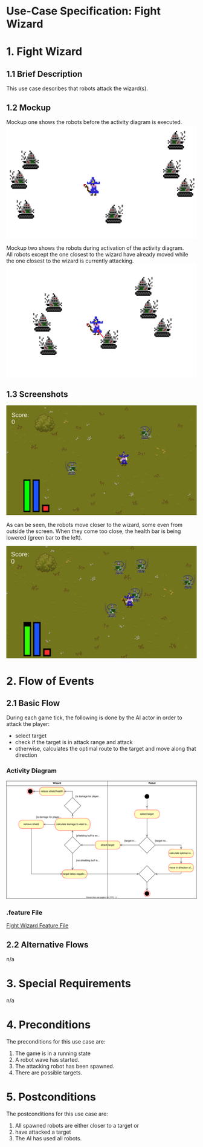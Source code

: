 # Use-Case Specification: Fight Wizard

# 1. Fight Wizard

## 1.1 Brief Description
This use case describes that robots attack the wizard(s).

## 1.2 Mockup

Mockup one shows the robots before the activity diagram is executed. 
![Robots Farther](../res/mockups/fight_wizard_farther.png)

Mockup two shows the robots during activation of the activity diagram.  
All robots except the one closest to the wizard have already moved while the one closest to the wizard is currently attacking.
![Robots Closer](../res/mockups/fight_wizard_closer.png)

## 1.3 Screenshots

![Before Target](../res/game/fight_wizard_target.png)

As can be seen, the robots move closer to the wizard, some even from outside the screen. When they come too close, the health bar is being lowered (green bar to the left).

![Attacking](../res/game/fight_wizard_attack.png)

# 2. Flow of Events

## 2.1 Basic Flow
During each game tick, the following is done by the AI actor in order to attack the player:
- select target 
- check if the target is in attack range and attack
- otherwise, calculates the optimal route to the target and move along that direction 

### Activity Diagram
![Activity Diagram](../res/activity_diagrams/fight_wizard.svg)

### .feature File

[Fight Wizard Feature File](../features/fight_wizard.feature)

## 2.2 Alternative Flows
n/a

# 3. Special Requirements
n/a

# 4. Preconditions
The preconditions for this use case are:
1. The game is in a running state
2. A robot wave has started.
3. The attacking robot has been spawned.
4. There are possible targets.

# 5. Postconditions
The postconditions for this use case are:
1. All spawned robots are either closer to a target or
2. have attacked a target
3. The AI has used all robots.
